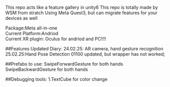 This repo acts like a feature gallery in unity6 This repo is totally made by WSM from stratch Using Meta Quest3, but can migrate features for your devices as well

Package:Meta all-in-one  
Current Platform:Andriod  
Current XR plugin: Oculus for andriod and PC!!!!  

##Features Updated Diary: 24.02.25: AR camera, hand gesture recognition 25.02.25:Hand Pose Detection 01100 updated, but wrapper has not worked;  

##Prefabs to use: SwipeForwardGesture for both hands SwipeBackwardGesture for both hands  

##Debugging tools: 1.TextCube for color change  
